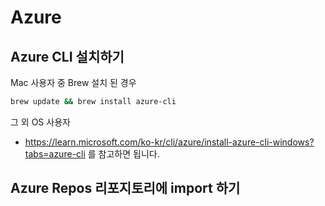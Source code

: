 # Azure 

## Azure CLI 설치하기


Mac 사용자 중 Brew 설치 된 경우
```Bash
brew update && brew install azure-cli
```

그 외 OS 사용자
- https://learn.microsoft.com/ko-kr/cli/azure/install-azure-cli-windows?tabs=azure-cli 를 참고하면 됩니다.

## Azure Repos 리포지토리에 import 하기


